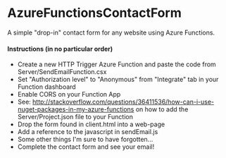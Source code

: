 # AzureFunctionsContactForm
A simple "drop-in" contact form for any website using Azure Functions.

#### Instructions (in no particular order)
* Create a new HTTP Trigger Azure Function and paste the code from Server/SendEmailFunction.csx
* Set "Authorization level" to "Anonymous" from "Integrate" tab in your Function dashboard
* Enable CORS on your Function App
* See: http://stackoverflow.com/questions/36411536/how-can-i-use-nuget-packages-in-my-azure-functions on how to add the Server/Project.json file to your Function
* Drop the form found in client.html into a web-page
* Add a reference to the javascript in sendEmail.js
* Some other things I'm sure to have forgotten...
* Complete the contact form and see your email!
